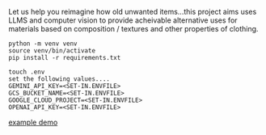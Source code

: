 Let us help you reimagine how old unwanted items...this project aims uses LLMS and computer vision to provide acheivable alternative uses for materials based on composition / textures and other properties of clothing.

```
python -m venv venv
source venv/bin/activate
pip install -r requirements.txt
```
```
touch .env
set the following values....
GEMINI_API_KEY=<SET-IN.ENVFILE>
GCS_BUCKET_NAME=<SET-IN.ENVFILE>
GOOGLE_CLOUD_PROJECT=<SET-IN.ENVFILE>
OPENAI_API_KEY=<SET-IN.ENVFILE>
```

[example demo](demo.mp4)

